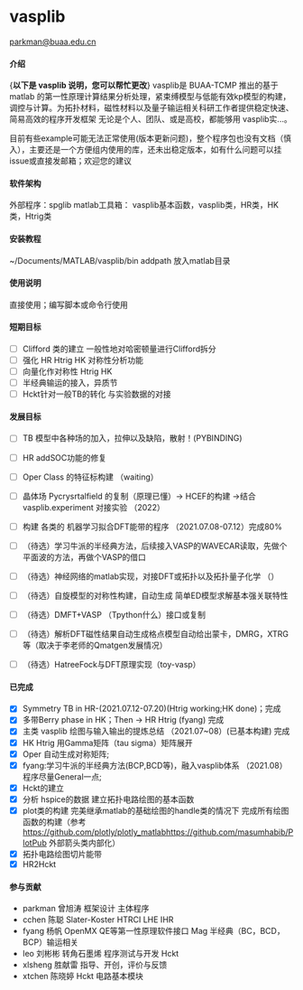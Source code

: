 # vasplib

parkman@buaa.edu.cn

#### 介绍
{**以下是 vasplib 说明，您可以帮忙更改**}
vasplib是 BUAA-TCMP 推出的基于 matlab 的第一性原理计算结果分析处理，紧束缚模型与低能有效kp模型的构建，调控与计算。为拓扑材料，磁性材料以及量子输运相关科研工作者提供稳定快速、简易高效的程序开发框架
无论是个人、团队、或是高校，都能够用 vasplib实...。

目前有些example可能无法正常使用(版本更新问题)，整个程序包也没有文档（慎入），主要还是一个方便组内使用的库，还未出稳定版本，如有什么问题可以挂issue或直接发邮箱；欢迎您的建议

#### 软件架构
外部程序：spglib
matlab工具箱：
vasplib基本函数，vasplib类，HR类，HK类，Htrig类

#### 安装教程

~/Documents/MATLAB/vasplib/bin 
addpath 放入matlab目录

#### 使用说明

直接使用；编写脚本或命令行使用

#### 短期目标
- [ ] Clifford 类的建立 一般性地对哈密顿量进行Clifford拆分
- [ ] 强化 HR Htrig HK 对称性分析功能
- [ ] 向量化作对称性 Htrig HK
- [ ] 半经典输运的接入，异质节
- [ ] Hckt针对一般TB的转化 与实验数据的对接

#### 发展目标

- [ ] TB 模型中各种场的加入，拉伸以及缺陷，散射！(PYBINDING)
- [ ] HR addSOC功能的修复 
- [ ] Oper Class 的特征标构建 （waiting）
- [ ] 晶体场 Pycrysrtalfield 的复制（原理已懂）-> HCEF的构建 ->结合 vasplib.experiment 对接实验 （2022）
- [ ] 构建 各类的 机器学习拟合DFT能带的程序 （2021.07.08-07.12）完成80%
- [ ] （待选）学习牛派的半经典方法，后续接入VASP的WAVECAR读取，先做个平面波的方法，再做个VASP的借口
- [ ] （待选）神经网络的matlab实现，对接DFT或拓扑以及拓扑量子化学 （）
- [ ] （待选）自旋模型的对称性构建，自动生成 简单ED模型求解基本强关联特性
- [ ] （待选）DMFT+VASP （Tpython什么）接口或复制
- [ ] （待选）解析DFT磁性结果自动生成格点模型自动给出蒙卡，DMRG，XTRG等（取决于李老师的Qmatgen发展情况）
- [ ] （待选）HatreeFock与DFT原理实现（toy-vasp）


#### 已完成
- [x] Symmetry TB in HR-(2021.07.12-07.20)(Htrig working;HK done)；完成
- [x] 多带Berry phase in HK；Then -> HR Htrig (fyang) 完成
- [x]  主类 vasplib 绘图与输入输出的提炼总结 （2021.07~08）(已基本构建) 完成
- [x]  HK Htrig 用Gamma矩阵（tau sigma）矩阵展开
- [x]  Oper 自动生成对称矩阵; 
- [x]  fyang:学习牛派的半经典方法(BCP,BCD等)，融入vasplib体系 （2021.08）程序尽量General一点;
- [x]  Hckt的建立
- [x] 分析 hspice的数据 建立拓扑电路绘图的基本函数
- [x] plot类的构建 完美继承matlab的基础绘图的handle类的情况下 完成所有绘图函数的构建（参考<https://github.com/plotly/plotly_matlab><https://github.com/masumhabib/PlotPub> 外部箭头类内部化）
- [x] 拓扑电路绘图切片能带
- [x] HR2Hckt

#### 参与贡献

* parkman 曾旭涛 框架设计 主体程序 
* cchen 陈聪 Slater-Koster HTRCI LHE IHR
* fyang 杨帆 OpenMX QE等第一性原理软件接口 Mag 半经典（BC，BCD，BCP）输运相关
* leo 刘彬彬 转角石墨烯 程序测试与开发 Hckt
* xlsheng 胜献雷 指导、开创，评价与反馈
* xtchen 陈晓婷 Hckt 电路基本模块
